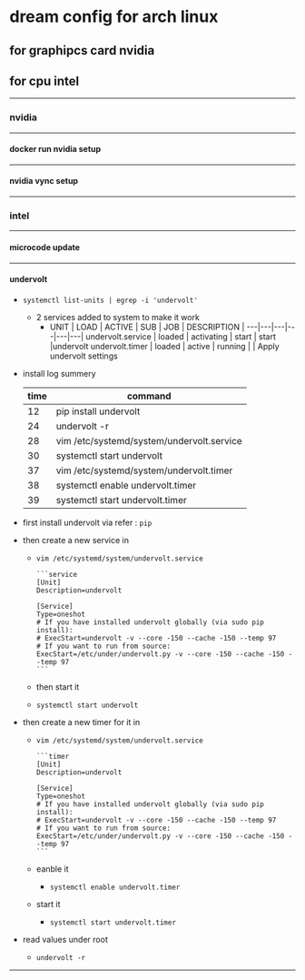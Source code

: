 # dream config for arch linux

## for graphipcs card nvidia

## for cpu intel

---

### nvidia

---

#### docker run nvidia setup

---

#### nvidia vync setup

---

### intel

---

#### microcode update

---

#### undervolt

* `systemctl list-units | egrep -i 'undervolt'`
  * 2 services added to system to make it work
    * UNIT | LOAD | ACTIVE | SUB | JOB | DESCRIPTION |
    ---|---|---|---|---|---|
    undervolt.service | loaded | activating | start | start |undervolt
    undervolt.timer | loaded | active | running | | Apply undervolt settings

* install log summery

    time | command
    ---|---|
    12 | pip install undervolt
    24 | undervolt -r
    28 | vim /etc/systemd/system/undervolt.service
    30 | systemctl start undervolt
    37 | vim /etc/systemd/system/undervolt.timer
    38 | systemctl enable undervolt.timer
    39 | systemctl start undervolt.timer

* first install undervolt via refer : `pip`
* then create a new service in
  * `vim /etc/systemd/system/undervolt.service`

        ```service
        [Unit]
        Description=undervolt

        [Service]
        Type=oneshot
        # If you have installed undervolt globally (via sudo pip install):
        # ExecStart=undervolt -v --core -150 --cache -150 --temp 97
        # If you want to run from source:
        ExecStart=/etc/under/undervolt.py -v --core -150 --cache -150 --temp 97
        ```
  * then start it  
  * `systemctl start undervolt`
* then create a new timer for it in
  * `vim /etc/systemd/system/undervolt.service`

        ```timer
        [Unit]
        Description=undervolt

        [Service]
        Type=oneshot
        # If you have installed undervolt globally (via sudo pip install):
        # ExecStart=undervolt -v --core -150 --cache -150 --temp 97
        # If you want to run from source:
        ExecStart=/etc/under/undervolt.py -v --core -150 --cache -150 --temp 97
        ```
  * eanble it
    * `systemctl enable undervolt.timer`
  * start it
    * `systemctl start undervolt.timer`
* read values under root
  * `undervolt -r`

---
